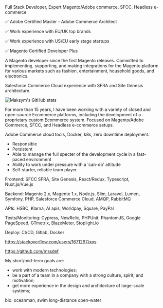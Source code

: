 Full Stack Developer, Expert Magento/Adobe commerce, SFCC, Headless e-commerce

✅ Adobe Certified Master - Adobe Commerce Architect

✅ Work experience with EU/UK top brands

✅ Work experience with US/EU early stage startups

✅ Magento Certified Developer Plus


A Magento developer since the first Magento releases. Committed to implementing, supporting, and making integrations for the Magento platform for various markets such as fashion, entertainment, household goods, and electronics.


Salesforce Commerce Cloud experience with SFRA and Site Genesis architecture.

<img alt="Maksym's GitHub stats"
src="https://github-readme-stats.vercel.app/api?username=mssdef&show_icons=true&theme=transparent"/>

For more than 15 years, I have been working with a variety of closed and open-source Ecommerce platforms, including the development of a proprietary custom Ecommerce system. Focused on Magento/Adobe Commerce, SFCC, and Headless e-commerce setups.

Adobe Commerce cloud tools, Docker, k8s, zero downtime deployment.

- Responsible
- Persistent
- Able to manage the full specter of the development cycle in a fast-paced environment
- Ability to work under pressure with a 'can-do' attitude
- Self-starter, reliable team player

Frontend: SFCC SFRA, Site Genesis, React/Redux, Typescript, Nuxt.js/Vue.js

Backend: Magento 2.x, Magento 1.x, Node.js, Slim, Laravel, Lumen, Symfony, PHP, Salesforce Commerce Cloud, AMQP, RabbitMQ

APIs: HSBC, Klarna, AI apis, Worldpay, Square, PayPal

Tests/Monitoring: Cypress, NewRelic, PHPUnit, PhantomJS, Google PageSpeed, GTmetrix, BlazeMeter, Stoplight.io

Deploy: CI/CD, Gitlab, Docker

https://stackoverflow.com/users/1671297/xps

https://github.com/mssdef

My short/mid-term goals are:
- work with modern technologies; 
- be a part of a team in a company with a strong culture, spirit, and motivation;
- get more experience in the design and architecture of large-scale systems;

bio: oceanman, swim long-distance open-water
